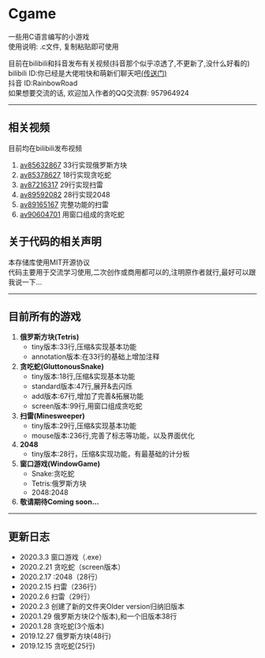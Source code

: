 # Cgame
一些用C语言编写的小游戏  
使用说明: .c文件, 复制粘贴即可使用  

目前在bilibili和抖音发布有关视频(抖音那个似乎凉透了,不更新了,没什么好看的)  
bilibili ID:你已经是大佬啦快和萌新们聊天吧[(传送门)](https://space.bilibili.com/345058248)  
抖音 ID:RainbowRoad  
如果想要交流的话, 欢迎加入作者的QQ交流群: 957964924
* * *
## 相关视频
目前均在bilibili发布视频
1. [av85632867](https://www.bilibili.com/video/av85632867/) 33行实现俄罗斯方块
2. [av85378627](https://www.bilibili.com/video/av85378627/) 18行实现贪吃蛇
3. [av87216317](https://www.bilibili.com/video/av87216317/) 29行实现扫雷
4. [av89592082](https://www.bilibili.com/video/av89592082/) 28行实现2048
5. [av89165167](https://www.bilibili.com/video/av89165167/) 完整功能的扫雷
6. [av90604701](https://www.bilibili.com/video/av90604701/) 用窗口组成的贪吃蛇

## 关于代码的相关声明
本存储库使用MIT开源协议  
代码主要用于交流学习使用,二次创作或商用都可以的,注明原作者就行,最好可以跟我说一下...
* * *
## 目前所有的游戏
1. **俄罗斯方块(Tetris)**
    * tiny版本:33行,压缩&实现基本功能
    * annotation版本:在33行的基础上增加注释  
2. **贪吃蛇(GluttonousSnake)**
    * tiny版本:18行,压缩&实现基本功能
    * standard版本:47行,展开&去闪烁
    * add版本:67行,增加了完善&拓展功能
    * screen版本:99行,用窗口组成贪吃蛇
3. **扫雷(Minesweeper)**
    * tiny版本:29行,压缩&实现基本功能
    * mouse版本:236行,完善了标志等功能，以及界面优化
4. **2048**
    * tiny版本:28行，压缩&实现功能，有最基础的计分板
5. **窗口游戏(WindowGame)**
    * Snake:贪吃蛇
    * Tetris:俄罗斯方块
    * 2048:2048
6. **敬请期待Coming soon...**
* * *
## 更新日志
* 2020.3.3 窗口游戏（.exe）
* 2020.2.21 贪吃蛇（screen版本）
* 2020.2.17 :2048（28行）
* 2020.2.15 扫雷（236行）
* 2020.2.6 扫雷（29行）
* 2020.2.3 创建了新的文件夹Older version归纳旧版本
* 2020.1.29 俄罗斯方块(2个版本),和一个旧版本38行
* 2020.1.28 贪吃蛇(3个版本)
* 2019.12.27 俄罗斯方块(48行)
* 2019.12.15 贪吃蛇(25行)
